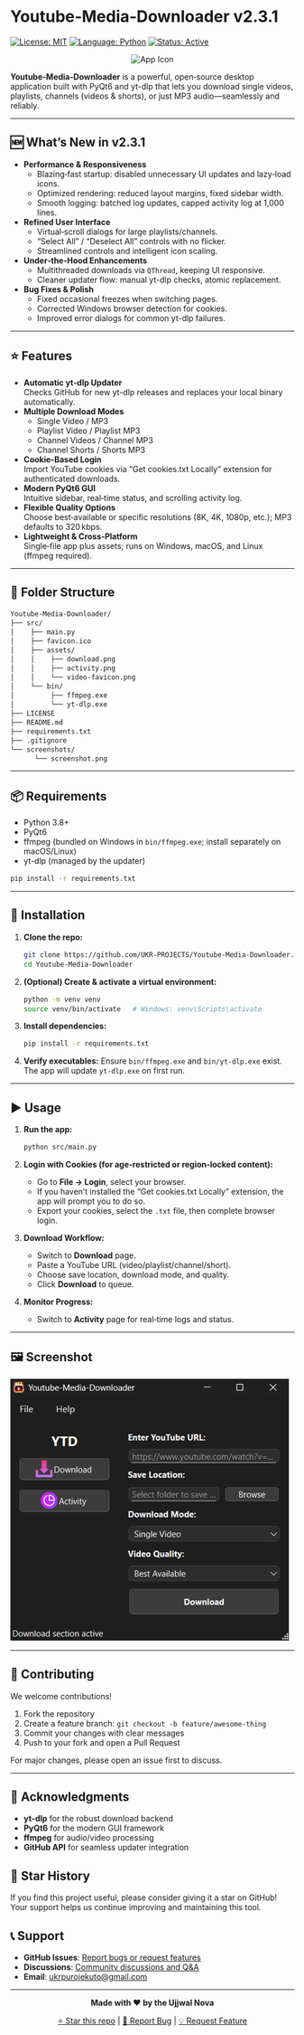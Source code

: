 # Youtube‑Media‑Downloader v2.3.1

[![License: MIT](https://img.shields.io/badge/License-MIT-green.svg)](LICENSE) [![Language: Python](https://img.shields.io/badge/Language-Python-blue.svg)](#) [![Status: Active](https://img.shields.io/badge/Status-Active-brightgreen.svg)](#)

<p align="center">
  <img src="src/favicon.ico" alt="App Icon" width="64" height="64" />
</p>

**Youtube‑Media‑Downloader** is a powerful, open‑source desktop application built with PyQt6 and yt-dlp that lets you download single videos, playlists, channels (videos & shorts), or just MP3 audio—seamlessly and reliably.

---

## 🆕 What’s New in v2.3.1

- **Performance & Responsiveness**
  - Blazing‑fast startup: disabled unnecessary UI updates and lazy‑load icons.
  - Optimized rendering: reduced layout margins, fixed sidebar width.
  - Smooth logging: batched log updates, capped activity log at 1,000 lines.
- **Refined User Interface**
  - Virtual‑scroll dialogs for large playlists/channels.
  - “Select All” / “Deselect All” controls with no flicker.
  - Streamlined controls and intelligent icon scaling.
- **Under‑the‑Hood Enhancements**
  - Multithreaded downloads via `QThread`, keeping UI responsive.
  - Cleaner updater flow: manual yt-dlp checks, atomic replacement.
- **Bug Fixes & Polish**
  - Fixed occasional freezes when switching pages.
  - Corrected Windows browser detection for cookies.
  - Improved error dialogs for common yt-dlp failures.

---

## ⭐ Features

- **Automatic yt‑dlp Updater**  
  Checks GitHub for new yt-dlp releases and replaces your local binary automatically.
- **Multiple Download Modes**  
  - Single Video / MP3  
  - Playlist Video / Playlist MP3  
  - Channel Videos / Channel MP3  
  - Channel Shorts / Shorts MP3
- **Cookie‑Based Login**  
  Import YouTube cookies via “Get cookies.txt Locally” extension for authenticated downloads.
- **Modern PyQt6 GUI**  
  Intuitive sidebar, real‑time status, and scrolling activity log.
- **Flexible Quality Options**  
  Choose best‑available or specific resolutions (8K, 4K, 1080p, etc.); MP3 defaults to 320 kbps.
- **Lightweight & Cross‑Platform**  
  Single‑file app plus assets; runs on Windows, macOS, and Linux (ffmpeg required).

---

## 📁 Folder Structure

```
Youtube-Media-Downloader/
├── src/
│    ├── main.py
│    ├── favicon.ico
│    ├── assets/
│    │    ├── download.png
│    │    ├── activity.png
│    │    └── video-favicon.png
│    └── bin/
│         ├── ffmpeg.exe
│         └── yt-dlp.exe
├── LICENSE
├── README.md
├── requirements.txt
├── .gitignore
└── screenshots/
      └── screenshot.png
````

---

## 📦 Requirements

- Python 3.8+  
- PyQt6  
- ffmpeg (bundled on Windows in `bin/ffmpeg.exe`; install separately on macOS/Linux)  
- yt-dlp (managed by the updater)

```bash
pip install -r requirements.txt
````

---

## 🚀 Installation

1. **Clone the repo:**

   ```bash
   git clone https://github.com/UKR-PROJECTS/Youtube-Media-Downloader.git
   cd Youtube-Media-Downloader
   ```
2. **(Optional) Create & activate a virtual environment:**

   ```bash
   python -m venv venv
   source venv/bin/activate   # Windows: venv\Scripts\activate
   ```
3. **Install dependencies:**

   ```bash
   pip install -r requirements.txt
   ```
4. **Verify executables:**
   Ensure `bin/ffmpeg.exe` and `bin/yt-dlp.exe` exist. The app will update `yt-dlp.exe` on first run.

---

## ▶️ Usage

1. **Run the app:**

   ```bash
   python src/main.py
   ```
2. **Login with Cookies (for age‑restricted or region‑locked content):**

   * Go to **File → Login**, select your browser.
   * If you haven’t installed the “Get cookies.txt Locally” extension, the app will prompt you to do so.
   * Export your cookies, select the `.txt` file, then complete browser login.
3. **Download Workflow:**

   * Switch to **Download** page.
   * Paste a YouTube URL (video/playlist/channel/short).
   * Choose save location, download mode, and quality.
   * Click **Download** to queue.
4. **Monitor Progress:**

   * Switch to **Activity** page for real‑time logs and status.

---

## 🖼️ Screenshot

![Interface](screenshots/screenshot.png)

---

## 🤝 Contributing

We welcome contributions!

1. Fork the repository
2. Create a feature branch: `git checkout -b feature/awesome-thing`
3. Commit your changes with clear messages
4. Push to your fork and open a Pull Request

For major changes, please open an issue first to discuss.

---

## 🙏 Acknowledgments

* **yt-dlp** for the robust download backend
* **PyQt6** for the modern GUI framework
* **ffmpeg** for audio/video processing
* **GitHub API** for seamless updater integration

## 🌟 Star History

If you find this project useful, please consider giving it a star on GitHub! Your support helps us continue improving and maintaining this tool.

## 📞 Support

- **GitHub Issues**: [Report bugs or request features](https://github.com/UKR-PROJECTS/Youtube-Media-Downloader/issues)
- **Discussions**: [Community discussions and Q&A](https://github.com/UKR-PROJECTS/Youtube-Media-Downloader/discussions)
- **Email**: ukrpurojekuto@gmail.com

---

<div align="center">

**Made with ❤️ by the Ujjwal Nova**

[⭐ Star this repo](https://github.com/UKR-PROJECTS/Youtube-Media-Downloader) | [🐛 Report Bug](https://github.com/UKR-PROJECTS/Youtube-Media-Downloader/issues) | [💡 Request Feature](https://github.com/UKR-PROJECTS/Youtube-Media-Downloader/issues)

</div>

